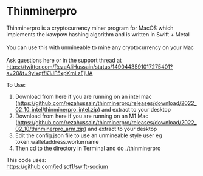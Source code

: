# Thinminerpro
Thinminerpro is a cryptocurrency miner program for MacOS which implements the kawpow hashing algorithm and is written in Swift + Metal<br>
<br>
You can use this with unmineable to mine any cryptocurrency on your Mac<br>
<br>
Ask questions here or in the support thread at https://twitter.com/RezaAliHussain/status/1490443591017275401?s=20&t=9ylxqffK1JF5xpXmLzEjUA

To Use:<br>
1. Download from here if you are running on an intel mac (https://github.com/rezahussain/thinminerpro/releases/download/2022_02_10_intel/thinminerpro_intel.zip) and extract to your desktop<br>
2. Download from here if you are running on an M1 Mac (https://github.com/rezahussain/thinminerpro/releases/download/2022_02_10/thinminerpro_arm.zip) and extract to your desktop<br>
3. Edit the config.json file to use an unmineable style user eg token:walletaddress.workername<br>
4. Then cd to the directory in Terminal and do ./thinminerpro<br>

This code uses:<br>
https://github.com/jedisct1/swift-sodium<br>
